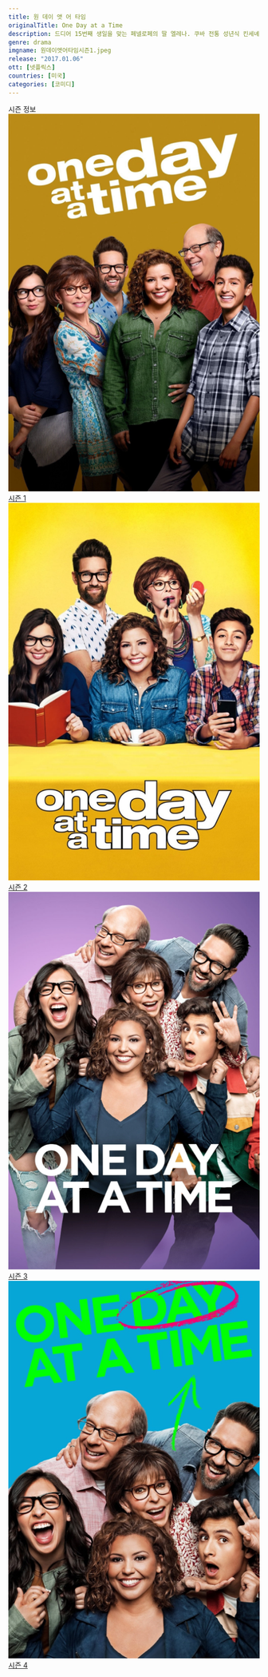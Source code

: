 ```yaml
---
title: 원 데이 앳 어 타임
originalTitle: One Day at a Time
description: 드디어 15번째 생일을 맞는 페넬로페의 딸 엘레나. 쿠바 전통 성년식 킨세녜라를 해주고 싶은 엄마의 뜻을 페미니스트 딸에게 전하는 일이 쉽지는 않다.
genre: drama
imgname: 원데이앳어타임시즌1.jpeg
release: "2017.01.06"
ott: [넷플릭스]
countries: [미국]
categories: [코미디]
---
```


<div class="title bold">시즌 정보</div>

<div class="season-list">
<div class="item">
<a href="/drama/원데이앳어타임시즌1" >
<img src="/poster/원데이앳어타임시즌1.jpeg" alt="원데이앳어타임시즌1 포스터 ">
시즌 1</a>
</div>

<div class="item">
<a href="/drama/원데이앳어타임시즌2" >
<img src="/poster/원데이앳어타임시즌2.jpeg" alt="원데이앳어타임시즌2 포스터 ">
시즌 2</a>
</div>

<div class="item">
<a href="/drama/원데이앳어타임시즌3" >
<img src="/poster/원데이앳어타임시즌3.jpeg" alt="원데이앳어타임시즌3 포스터 ">
시즌 3</a>
</div>

<div class="item">
<a href="/drama/원데이앳어타임시즌4" >
<img src="/poster/원데이앳어타임시즌4.jpeg" alt="원데이앳어타임시즌4 포스터 ">
시즌 4</a>
</div>
</div>
